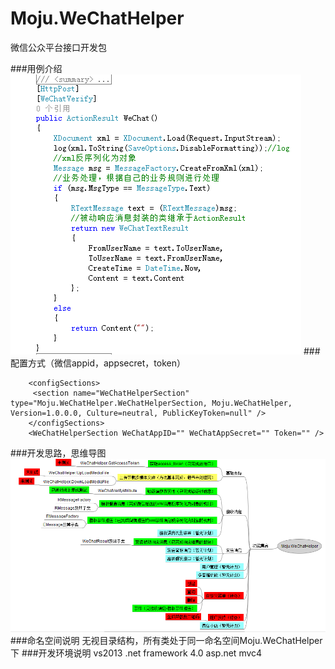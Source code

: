 Moju.WeChatHelper
=================

微信公众平台接口开发包

 
###用例介绍
![demo](demo.png)
###配置方式（微信appid，appsecret，token）

		<configSections>
		 <section name="WeChatHelperSection" type="Moju.WeChatHelper.WeChatHelperSection, Moju.WeChatHelper, Version=1.0.0.0, Culture=neutral, PublicKeyToken=null" />
		</configSections>
		<WeChatHelperSection WeChatAppID="" WeChatAppSecret="" Token="" />
 
###开发思路，思维导图
![思路及进度](思路及进度.png)
###命名空间说明
无视目录结构，所有类处于同一命名空间Moju.WeChatHelper下
###开发环境说明
vs2013
.net framework 4.0
asp.net mvc4